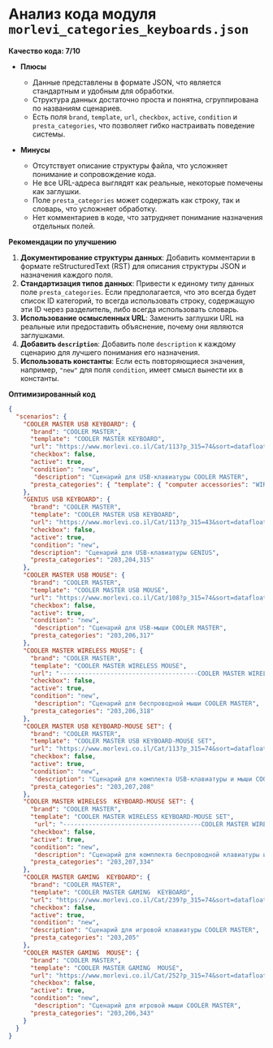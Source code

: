 # Анализ кода модуля `morlevi_categories_keyboards.json`

**Качество кода: 7/10**

- **Плюсы**
    - Данные представлены в формате JSON, что является стандартным и удобным для обработки.
    - Структура данных достаточно проста и понятна, сгруппирована по названиям сценариев.
    - Есть поля `brand`, `template`, `url`, `checkbox`, `active`, `condition` и `presta_categories`, что позволяет гибко настраивать поведение системы.

- **Минусы**
    - Отсутствует описание структуры файла, что усложняет понимание и сопровождение кода.
    - Не все URL-адреса выглядят как реальные, некоторые помечены как заглушки.
    - Поле `presta_categories` может содержать как строку, так и словарь, что усложняет обработку.
    - Нет комментариев в коде, что затрудняет понимание назначения отдельных полей.

**Рекомендации по улучшению**

1.  **Документирование структуры данных**: Добавить комментарии в формате reStructuredText (RST) для описания структуры JSON и назначения каждого поля.
2.  **Стандартизация типов данных**: Привести к единому типу данных поле `presta_categories`. Если предполагается, что это всегда будет список ID категорий, то всегда использовать строку, содержащую эти ID через разделитель, либо всегда использовать словарь.
3.  **Использование осмысленных URL**: Заменить заглушки URL на реальные или предоставить объяснение, почему они являются заглушками.
4.  **Добавить `description`**: Добавить поле `description` к каждому сценарию для лучшего понимания его назначения.
5.  **Использовать константы**: Если есть повторяющиеся значения, например, `"new"` для поля `condition`, имеет смысл вынести их в константы.

**Оптимизированный код**

```json
{
  "scenarios": {
    "COOLER MASTER USB KEYBOARD": {
      "brand": "COOLER MASTER",
      "template": "COOLER MASTER KEYBOARD",
      "url": "https://www.morlevi.co.il/Cat/113?p_315=74&sort=datafloat2%2Cprice&keyword=",
      "checkbox": false,
      "active": true,
      "condition": "new",
       "description": "Сценарий для USB-клавиатуры COOLER MASTER",
      "presta_categories": { "template": { "computer accessories": "WIRED KB" } }
    },
    "GENIUS USB KEYBOARD": {
      "brand": "COOLER MASTER",
      "template": "COOLER MASTER USB KEYBOARD",
      "url": "https://www.morlevi.co.il/Cat/113?p_315=43&sort=datafloat2%2Cprice&keyword=",
      "checkbox": false,
      "active": true,
      "condition": "new",
      "description": "Сценарий для USB-клавиатуры GENIUS",
      "presta_categories": "203,204,315"
    },
    "COOLER MASTER USB MOUSE": {
      "brand": "COOLER MASTER",
      "template": "COOLER MASTER USB MOUSE",
      "url": "https://www.morlevi.co.il/Cat/108?p_315=74&sort=datafloat2%2Cprice&keyword=",
      "checkbox": false,
      "active": true,
      "condition": "new",
       "description": "Сценарий для USB-мыши COOLER MASTER",
      "presta_categories": "203,206,317"
    },
    "COOLER MASTER WIRELESS MOUSE": {
      "brand": "COOLER MASTER",
      "template": "COOLER MASTER WIRELESS MOUSE",
      "url": "--------------------------------------COOLER MASTER WIRELESS MOUSE--------------------------------",
      "checkbox": false,
      "active": true,
      "condition": "new",
       "description": "Сценарий для беспроводной мыши COOLER MASTER",
      "presta_categories": "203,206,318"
    },
    "COOLER MASTER USB KEYBOARD-MOUSE SET": {
      "brand": "COOLER MASTER",
      "template": "COOLER MASTER USB KEYBOARD-MOUSE SET",
      "url": "https://www.morlevi.co.il/Cat/113?p_315=74&sort=datafloat2%2Cprice&keyword=",
      "checkbox": false,
      "active": true,
      "condition": "new",
       "description": "Сценарий для комплекта USB-клавиатуры и мыши COOLER MASTER",
      "presta_categories": "203,207,208"
    },
    "COOLER MASTER WIRELESS  KEYBOARD-MOUSE SET": {
      "brand": "COOLER MASTER",
      "template": "COOLER MASTER WIRELESS KEYBOARD-MOUSE SET",
       "url": "--------------------------------------COOLER MASTER WIRELESS  KEYBOARD-MOUSE SET--------------------------------",
      "checkbox": false,
      "active": true,
      "condition": "new",
       "description": "Сценарий для комплекта беспроводной клавиатуры и мыши COOLER MASTER",
      "presta_categories": "203,207,334"
    },
    "COOLER MASTER GAMING  KEYBOARD": {
      "brand": "COOLER MASTER",
      "template": "COOLER MASTER GAMING  KEYBOARD",
      "url": "https://www.morlevi.co.il/Cat/239?p_315=74&sort=datafloat2%2Cprice&keyword=",
      "checkbox": false,
      "active": true,
      "condition": "new",
      "description": "Сценарий для игровой клавиатуры COOLER MASTER",
      "presta_categories": "203,205"
    },
    "COOLER MASTER GAMING  MOUSE": {
      "brand": "COOLER MASTER",
      "template": "COOLER MASTER GAMING  MOUSE",
      "url": "https://www.morlevi.co.il/Cat/252?p_315=74&sort=datafloat2%2Cprice&keyword=",
      "checkbox": false,
      "active": true,
      "condition": "new",
       "description": "Сценарий для игровой мыши COOLER MASTER",
      "presta_categories": "203,206,343"
    }
  }
}
```